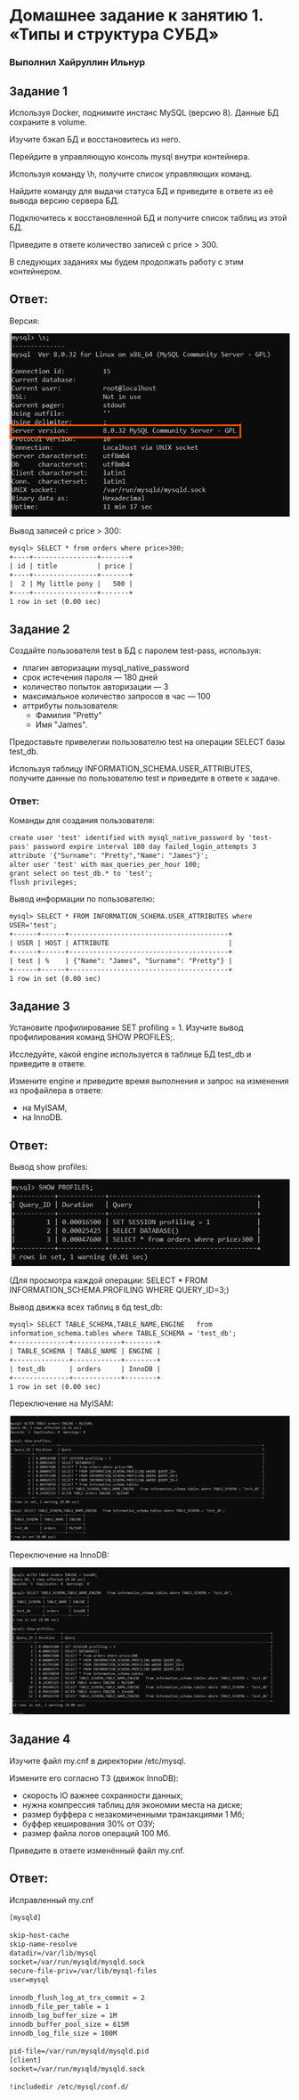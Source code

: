 # Домашнее задание к занятию 1. «Типы и структура СУБД»

### Выполнил Хайруллин Ильнур


## Задание 1
Используя Docker, поднимите инстанс MySQL (версию 8). Данные БД сохраните в volume.

Изучите бэкап БД и восстановитесь из него.

Перейдите в управляющую консоль mysql внутри контейнера.

Используя команду \h, получите список управляющих команд.

Найдите команду для выдачи статуса БД и приведите в ответе из её вывода версию сервера БД.

Подключитесь к восстановленной БД и получите список таблиц из этой БД.

Приведите в ответе количество записей с price > 300.

В следующих заданиях мы будем продолжать работу с этим контейнером.

## Ответ:
Версия:

![1](img/1.png)

Вывод записей с price > 300:

    mysql> SELECT * from orders where price>300;
    +----+----------------+-------+
    | id | title          | price |
    +----+----------------+-------+
    |  2 | My little pony |   500 |
    +----+----------------+-------+
    1 row in set (0.00 sec)

## Задание 2
Создайте пользователя test в БД c паролем test-pass, используя:

- плагин авторизации mysql_native_password
- срок истечения пароля — 180 дней
- количество попыток авторизации — 3
- максимальное количество запросов в час — 100
- аттрибуты пользователя:
  - Фамилия "Pretty"
  - Имя "James".
  
Предоставьте привелегии пользователю test на операции SELECT базы test_db.

Используя таблицу INFORMATION_SCHEMA.USER_ATTRIBUTES, получите данные по пользователю test и приведите в ответе к задаче.

### Ответ:
Команды для создания пользователя:

    create user 'test' identified with mysql_native_password by 'test-pass' password expire interval 180 day failed_login_attempts 3 attribute '{"Surname": "Pretty","Name": "James"}';
    alter user 'test' with max_queries_per_hour 100;
    grant select on test_db.* to 'test';
    flush privileges;

Вывод информации по пользователю:

    mysql> SELECT * FROM INFORMATION_SCHEMA.USER_ATTRIBUTES where USER='test';
    +------+------+----------------------------------------+
    | USER | HOST | ATTRIBUTE                              |
    +------+------+----------------------------------------+
    | test | %    | {"Name": "James", "Surname": "Pretty"} |
    +------+------+----------------------------------------+
    1 row in set (0.00 sec)

## Задание 3
Установите профилирование SET profiling = 1. Изучите вывод профилирования команд SHOW PROFILES;.

Исследуйте, какой engine используется в таблице БД test_db и приведите в ответе.

Измените engine и приведите время выполнения и запрос на изменения из профайлера в ответе:

- на MyISAM,
- на InnoDB.

## Ответ:
Вывод show profiles:

![2](img/2.png)

(Для просмотра каждой операции: SELECT * FROM INFORMATION_SCHEMA.PROFILING WHERE QUERY_ID=3;)

Вывод движка всех таблиц в бд test_db:

    mysql> SELECT TABLE_SCHEMA,TABLE_NAME,ENGINE   from information_schema.tables where TABLE_SCHEMA = 'test_db';
    +--------------+------------+--------+
    | TABLE_SCHEMA | TABLE_NAME | ENGINE |
    +--------------+------------+--------+
    | test_db      | orders     | InnoDB |
    +--------------+------------+--------+
    1 row in set (0.00 sec)

Переключение на MyISAM:

![3](img/3.png)

Переключение на InnoDB:

![4](img/4.png)

## Задание 4 

Изучите файл my.cnf в директории /etc/mysql.

Измените его согласно ТЗ (движок InnoDB):

- скорость IO важнее сохранности данных;
- нужна компрессия таблиц для экономии места на диске;
- размер буффера с незакомиченными транзакциями 1 Мб;
- буффер кеширования 30% от ОЗУ;
- размер файла логов операций 100 Мб.

Приведите в ответе изменённый файл my.cnf.

## Ответ:
Исправленный my.cnf
    
    [mysqld]
    
    skip-host-cache
    skip-name-resolve
    datadir=/var/lib/mysql
    socket=/var/run/mysqld/mysqld.sock
    secure-file-priv=/var/lib/mysql-files
    user=mysql
    
    innodb_flush_log_at_trx_commit = 2
    innodb_file_per_table = 1
    innodb_log_buffer_size = 1M
    innodb_buffer_pool_size = 615M
    innodb_log_file_size = 100M

    pid-file=/var/run/mysqld/mysqld.pid
    [client]
    socket=/var/run/mysqld/mysqld.sock
    
    !includedir /etc/mysql/conf.d/

